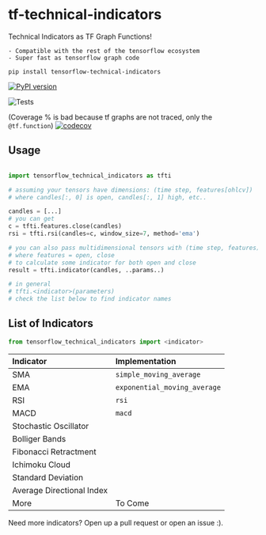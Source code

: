 # tf-technical-indicators

Technical Indicators as TF Graph Functions!

    - Compatible with the rest of the tensorflow ecosystem
    - Super fast as tensorflow graph code

`pip install tensorflow-technical-indicators`

[![PyPI version](https://badge.fury.io/py/tensorflow-technical-indicators.svg)](https://badge.fury.io/py/fluent-tfx)

![Tests](https://github.com/ntakouris/tf-technical-indicators/workflows/Test%20Python%20Package/badge.svg)

(Coverage % is bad because tf graphs are not traced, only the `@tf.function`)
[![codecov](https://codecov.io/gh/ntakouris/tf-technical-indicators/branch/master/graph/badge.svg)](https://codecov.io/gh/ntakouris/tf-technical-indicators)

## Usage

```python

import tensorflow_technical_indicators as tfti

# assuming your tensors have dimensions: (time step, features[ohlcv])
# where candles[:, 0] is open, candles[:, 1] high, etc..

candles = [...]
# you can get
c = tfti.features.close(candles)
rsi = tfti.rsi(candles=c, window_size=7, method='ema')

# you can also pass multidimensional tensors with (time step, features)
# where features = open, close
# to calculate some indicator for both open and close
result = tfti.indicator(candles, ..params..)

# in general
# tfti.<indicator>(parameters)
# check the list below to find indicator names

```

## List of Indicators

```python
from tensorflow_technical_indicators import <indicator>
```

| Indicator                 | Implementation               |
| :------------------------ | :--------------------------- |
| SMA                       | `simple_moving_average`      |
| EMA                       | `exponential_moving_average` |
| RSI                       | `rsi`                        |
| MACD                      | `macd`                       |
| Stochastic Oscillator     |                              |
| Bolliger Bands            |                              |
| Fibonacci Retractment     |                              |
| Ichimoku Cloud            |                              |
| Standard Deviation        |                              |
| Average Directional Index |                              |
| More                      | To Come                      |

Need more indicators? Open up a pull request or open an issue :).
